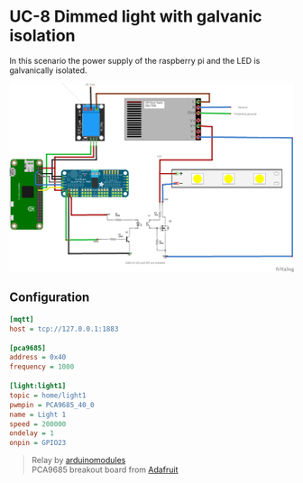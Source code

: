 # UC-8 Dimmed light with galvanic isolation

In this scenario the power supply of the raspberry pi and the LED is galvanically isolated.

![Schematic](led_isolated_bb.png)

## Configuration

```ini
[mqtt]
host = tcp://127.0.0.1:1883

[pca9685]
address = 0x40
frequency = 1000

[light:light1]
topic = home/light1
pwmpin = PCA9685_40_0
name = Light 1
speed = 200000
ondelay = 1
onpin = GPIO23
```
> Relay by [arduinomodules](https://arduinomodules.info/ky-019-5v-relay-module/)\
> PCA9685 breakout board from [Adafruit](https://github.com/adafruit/Fritzing-Library/blob/master/parts/retired/PCA9685%2016x12-bit%20PWM%20Breakout.fzpz)